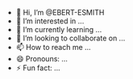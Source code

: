 - 👋 Hi, I’m @EBERT-ESMITH
- 👀 I’m interested in ...
- 🌱 I’m currently learning ...
- 💞️ I’m looking to collaborate on ...
- 📫 How to reach me ...
- 😄 Pronouns: ...
- ⚡ Fun fact: ...

<!---
EBERT-ESMITH/EBERT-ESMITH is a ✨ special ✨ repository because its `README.md` (this file) appears on your GitHub profile.
You can click the Preview link to take a look at your changes.
--->
